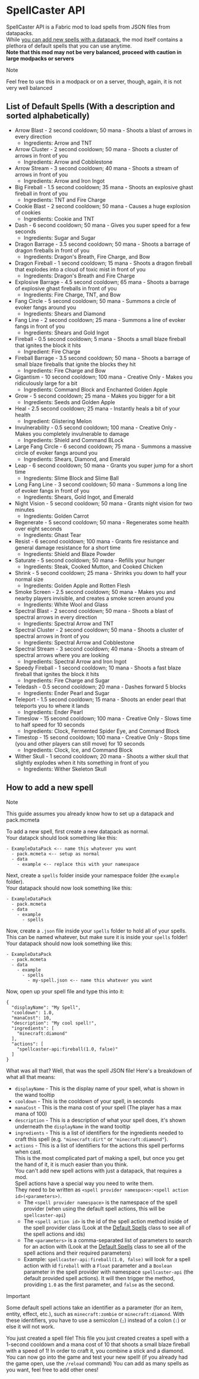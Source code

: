 # SpellCaster API
SpellCaster API is a Fabric mod to load spells from JSON files from datapacks.<br>
While [you can add new spells with a datapack](https://github.com/LordZintick/spellcaster-api-1.21.4/tree/master?tab=readme-ov-file#how-to-add-a-new-spell), the mod itself contains a plethora of default spells that you can use anytime.<br>
**Note that this mod may not be very balanced, proceed with caution in large modpacks or servers**
> [!NOTE]
> Feel free to use this in a modpack or on a server, though, again, it is not very well balanced

## List of Default Spells (With a description and sorted alphabetically)

- Arrow Blast - 2 second cooldown; 50 mana - Shoots a blast of arrows in every direction
  - Ingredients: Arrow and TNT
- Arrow Cluster - 2 second cooldown; 50 mana - Shoots a cluster of arrows in front of you
  - Ingredients: Arrow and Cobblestone
- Arrow Stream - 3 second cooldown; 40 mana - Shoots a stream of arrows in front of you
  - Ingredients: Arrow and Iron Ingot
- Big Fireball - 1.5 second cooldown; 35 mana - Shoots an explosive ghast fireball in front of you
  - Ingredients: TNT and Fire Charge
- Cookie Blast - 2 second cooldown; 50 mana - Causes a huge explosion of cookies
  - Ingredients: Cookie and TNT
- Dash - 6 second cooldown; 50 mana - Gives you super speed for a few seconds
  - Ingredients: Sugar and Sugar
- Dragon Barrage - 3.5 second cooldown; 50 mana - Shoots a barrage of dragon fireballs in front of you
  - Ingredients: Dragon's Breath, Fire Charge, and Bow
- Dragon Fireball - 1 second cooldown; 15 mana - Shoots a dragon fireball that explodes into a cloud of toxic mist in front of you
  - Ingredients: Dragon's Breath and Fire Charge
- Explosive Barrage - 4.5 second cooldown; 65 mana - Shoots a barrage of explosive ghast fireballs in front of you
  - Ingredients: Fire Charge, TNT, and Bow
- Fang Circle - 5 second cooldown; 50 mana - Summons a circle of evoker fangs around you
  - Ingredients: Shears and Diamond
- Fang Line - 2 second cooldown; 25 mana - Summons a line of evoker fangs in front of you
  - Ingredients: Shears and Gold Ingot
- Fireball - 0.5 second cooldown; 5 mana - Shoots a small blaze fireball that ignites the block it hits
  - Ingredient: Fire Charge
- Fireball Barrage - 3.5 second cooldown; 50 mana - Shoots a barrage of small blaze fireballs that ignite the blocks they hit
  - Ingredients: Fire Charge and Bow
- Gigantism - 10 second cooldown; 100 mana - Creative Only - Makes you ridiculously large for a bit
  - Ingredients: Command Block and Enchanted Golden Apple
- Grow - 5 second cooldown; 25 mana - Makes you bigger for a bit
  - Ingredients: Seeds and Golden Apple
- Heal - 2.5 second cooldown; 25 mana - Instantly heals a bit of your health
  - Ingredient: Glistering Melon
- Invulnerability - 0.5 second cooldown; 100 mana - Creative Only - Makes you completely invulnerable to damage
  - Ingredients: Shield and Command BLock
- Large Fang Circle - 6 second cooldown; 75 mana - Summons a massive circle of evoker fangs around you
  - Ingredients: Shears, Diamond, and Emerald
- Leap - 6 second cooldown; 50 mana - Grants you super jump for a short time
  - Ingredients: Slime Block and Slime Ball
- Long Fang Line - 3 second cooldown; 50 mana - Summons a long line of evoker fangs in front of you
  - Ingredients: Shears, Gold Ingot, and Emerald
- Night Vision - 5 second cooldown; 50 mana - Grants night vision for two minutes
  - Ingredients: Golden Carrot
- Regenerate - 5 second cooldown; 50 mana - Regenerates some health over eight seconds
  - Ingredients: Ghast Tear
- Resist - 6 second cooldown; 100 mana - Grants fire resistance and general damage resistance for a short time
  - Ingredients: Shield and Blaze Powder
- Saturate - 5 second cooldown; 50 mana - Refills your hunger
  - Ingredients: Steak, Cooked Mutton, and Cooked Chicken
- Shrink - 5 second cooldown; 25 mana - Shrinks you down to half your normal size
  - Ingredients: Golden Apple and Rotten Flesh
- Smoke Screen - 2.5 second cooldown; 50 mana - Makes you and nearby players invisible, and creates a smoke screen around you
  - Ingredients: White Wool and Glass
- Spectral Blast - 2 second cooldown; 50 mana - Shoots a blast of spectral arrows in every direction
  - Ingredients: Spectral Arrow and TNT
- Spectral Cluster - 2 second cooldown; 50 mana - Shoots a cluster of spectral arrows in front of you
  - Ingredients: Spectral Arrow and Cobblestone
- Spectral Stream - 3 second cooldown; 40 mana - Shoots a stream of spectral arrows where you are looking
  - Ingredients: Spectral Arrow and Iron Ingot
- Speedy Fireball - 1 second cooldown; 10 mana - Shoots a fast blaze fireball that ignites the block it hits
  - Ingredients: Fire Charge and Sugar
- Teledash - 0.5 second cooldown; 20 mana - Dashes forward 5 blocks
  - Ingredients: Ender Pearl and Sugar
- Teleport - 1.5 second cooldown; 15 mana - Shoots an ender pearl that teleports you to where it lands
  - Ingredients: Ender Pearl
- Timeslow - 15 second cooldown; 100 mana - Creative Only - Slows time to half speed for 10 seconds
  - Ingredients: Clock, Fermented Spider Eye, and Command Block
- Timestop - 15 second cooldown; 100 mana - Creative Only - Stops time (you and other players can still move) for 10 seconds
  - Ingredients: Clock, Ice, and Command Block
- Wither Skull - 1 second cooldown; 20 mana - Shoots a wither skull that slightly explodes when it hits something in front of you
  - Ingredients: Wither Skeleton Skull

## How to add a new spell
> [!NOTE]
> This guide assumes you already know how to set up a datapack and pack.mcmeta

To add a new spell, first create a new datapack as normal.<br>
Your datapck should look something like this:
```
- ExampleDataPack <-- name this whatever you want
  - pack.mcmeta <-- setup as normal
  - data
    - example <-- replace this with your namespace
```
Next, create a `spells` folder inside your namespace folder (the `example` folder).<br>
Your datapack should now look something like this:
```
- ExampleDataPack
  - pack.mcmeta
  - data
    - example
      - spells
```
Now, create a `.json` file inside your `spells` folder to hold all of your spells.<br>
This can be named whatever, but make sure it is inside your `spells` folder!<br>
Your datapack should now look something like this:
```
- ExampleDataPack
  - pack.mcmeta
  - data
    - example
      - spells
        - my-spell.json <-- name this whatever you want
```
Now, open up your spell file and type this into it:
```
{
  "displayName": "My Spell",
  "cooldown": 1.0,
  "manaCost": 10,
  "description": "My cool spell!",
  "ingredients": [
    "minecraft:diamond"
  ],
  "actions": [
    "spellcaster-api:fireball(1.0, false)"
  ]
}
```
What was all that? Well, that was the spell JSON file! Here's a breakdown of what all that means:
+ `displayName` - This is the display name of your spell, what is shown in the wand tooltip
+ `cooldown` - This is the cooldown of your spell, in seconds
+ `manaCost` - This is the mana cost of your spell (The player has a max mana of 100)
+ `description` - This is a description of what your spell does, it's shown underneath the `displayName` in the wand tooltip
+ `ingredients` - This is a list of identifiers for the ingredients needed to craft this spell (e.g. `"minecraft:dirt"` or `"minecraft:diamond"`).
+ `actions` - This is a list of identifiers for the actions this spell performs when cast.<br>
This is the most complicated part of making a spell, but once you get the hand of it, it is much easier than you think.<br>
You can't add new spell actions with just a datapack, that requires a mod.<br>
Spell actions have a special way you need to write them.<br>
They need to be written as `<spell provider namespace>:<spell action id>(<parameters>)`.
    + The `<spell provider namespace>` is the namespace of the spell provider (when using the default spell actions, this will be `spellcaster-api`)
    + The `<spell action id>` is the id of the spell action method inside of the spell provider class (Look at the [Default Spells](https://github.com/LordZintick/spellcaster-api-1.21.4/blob/master/src/main/java/com/lordkittycat/DefaultSpells.java) class to see all of the spell actions and ids)
    + The `<parameters>` is a comma-separated list of parameters to search for an action with (Look at the [Default Spells](https://github.com/LordZintick/spellcaster-api-1.21.4/blob/master/src/main/java/com/lordkittycat/DefaultSpells.java) class to see all of the spell actions and their required parameters)
    + Example: `spellcaster-api:fireball(1.0, false)` will look for a spell action with id `fireball` with a `Float` parameter and a `Boolean` parameter in the spell provider with namespace `spellcaster-api` (the default provided spell actions). It will then trigger the method, providing `1.0` as the first parameter, and `false` as the second.
> [!IMPORTANT]
> Some default spell actions take an identifier as a parameter (for an item, entity, effect, etc.), such as `minecraft:zombie` or `minecraft:diamond`. 
> With these identifiers, you have to use a semicolon (`;`) instead of a colon (`:`) or else it will not work.

You just created a spell file! This file you just created creates a spell with a 1-second cooldown and a mana cost of 10 that shoots a small blaze fireball with a speed of 1! In order to craft it, you combine a stick and a diamond.<br>
You can now go into the game and test your new spell! (if you already had the game open, use the `/reload` command)
You can add as many spells as you want, feel free to add other ones!
